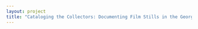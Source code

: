 ```yaml
--- 
layout: project 
title: "Cataloging the Collectors: Documenting Film Stills in the George Eastman House Collection" 
---
```



